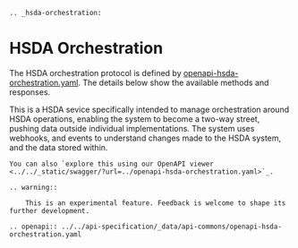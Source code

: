 ```{eval-rst}
.. _hsda-orchestration:
```
# HSDA Orchestration

The HSDA orchestration protocol is defined by [openapi-hsda-orchestration.yaml](../../api-specification/_data/api-commons/openapi-hsda-orchestration.yaml). The details below show the available methods and responses. 

This is a HSDA sevice specifically intended to manage orchestration around HSDA operations, enabling the system to become a two-way street, pushing data outside individual implementations. The system uses webhooks, and events to understand changes made to the HSDA system, and the data stored within.


```{eval-rst}
You can also `explore this using our OpenAPI viewer <../../_static/swagger/?url=../openapi-hsda-orchestration.yaml>`_. 

.. warning::
    
    This is an experimental feature. Feedback is welcome to shape its further development.

```

```{eval-rst}
.. openapi:: ../../api-specification/_data/api-commons/openapi-hsda-orchestration.yaml
```

